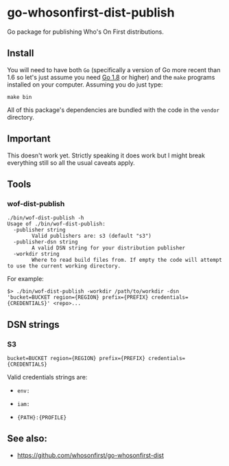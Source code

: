 # go-whosonfirst-dist-publish

Go package for publishing Who's On First distributions.

## Install

You will need to have both `Go` (specifically a version of Go more recent than 1.6 so let's just assume you need [Go 1.8](https://golang.org/dl/) or higher) and the `make` programs installed on your computer. Assuming you do just type:

```
make bin
```

All of this package's dependencies are bundled with the code in the `vendor` directory.

## Important

This doesn't work yet. Strictly speaking it does work but I might break everything still so all the usual caveats apply.

## Tools

### wof-dist-publish

```
./bin/wof-dist-publish -h
Usage of ./bin/wof-dist-publish:
  -publisher string
    	Valid publishers are: s3 (default "s3")
  -publisher-dsn string
    	A valid DSN string for your distribution publisher
  -workdir string
    	Where to read build files from. If empty the code will attempt to use the current working directory.
```

For example:

```
$> ./bin/wof-dist-publish -workdir /path/to/workdir -dsn 'bucket=BUCKET region={REGION} prefix={PREFIX} credentials={CREDENTIALS}' <repo>...
```

## DSN strings

### S3

```
bucket=BUCKET region={REGION} prefix={PREFIX} credentials={CREDENTIALS}
```

Valid credentials strings are:

* `env:`

* `iam:`

* `{PATH}:{PROFILE}`

## See also:

* https://github.com/whosonfirst/go-whosonfirst-dist